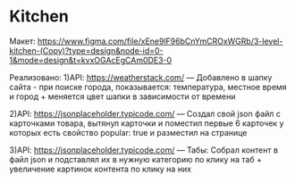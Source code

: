 # Kitchen
Макет: https://www.figma.com/file/xEne9lF96bCnYmCROxWGRb/3-level-kitchen-(Copy)?type=design&node-id=0-1&mode=design&t=kvxOGAcEgCAm0DE3-0

Реализовано:
1)API: https://weatherstack.com/
 — Добавлено в шапку сайта - при поиске города, показывается: температура, местное время и город + меняется цвет шапки в зависимости от времени

2)API: https://jsonplaceholder.typicode.com/
 — Создал свой json файл с карточками товара, вытянул карточки и поместил первые 6 карточек у которых есть свойство popular: true и разместил на странице

3)API: https://jsonplaceholder.typicode.com/
 — Табы: Собрал контент в файл json и подставлял их в нужную категорию по клику на таб + увеличение картинок контента по клику на них
